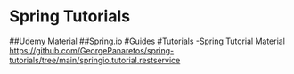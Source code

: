 # Spring Tutorials

##Udemy Material
##Spring.io
#Guides
#Tutorials
-Spring Tutorial Material
https://github.com/GeorgePanaretos/spring-tutorials/tree/main/springio.tutorial.restservice

